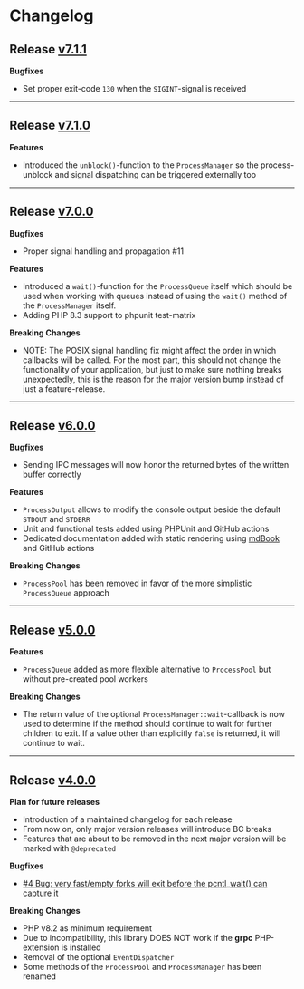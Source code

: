 # Changelog

## Release [v7.1.1](https://github.com/sweikenb/pcntl/releases/tag/v7.1.1)

**Bugfixes**

- Set proper exit-code `130` when the `SIGINT`-signal is received

* * *

## Release [v7.1.0](https://github.com/sweikenb/pcntl/releases/tag/v7.1.0)

**Features**

- Introduced the `unblock()`-function to the `ProcessManager` so the process-unblock and signal dispatching can be
  triggered externally too

* * *

## Release [v7.0.0](https://github.com/sweikenb/pcntl/releases/tag/v7.0.0)

**Bugfixes**

- Proper signal handling and propagation #11

**Features**

- Introduced a `wait()`-function for the `ProcessQueue` itself which should be used when working with queues instead
  of using the `wait()` method of the `ProcessManager` itself.
- Adding PHP 8.3 support to phpunit test-matrix

**Breaking Changes**

- NOTE: The POSIX signal handling fix might affect the order in which callbacks will be called.
  For the most part, this should not change the functionality of your application, but just to make sure nothing breaks
  unexpectedly, this is the reason for the major version bump instead of just a feature-release.

* * *

## Release [v6.0.0](https://github.com/sweikenb/pcntl/releases/tag/v6.0.0)

**Bugfixes**

- Sending IPC messages will now honor the returned bytes of the written buffer correctly

**Features**

- `ProcessOutput` allows to modify the console output beside the default `STDOUT` and `STDERR`
- Unit and functional tests added using PHPUnit and GitHub actions
- Dedicated documentation added with static rendering using [mdBook](https://rust-lang.github.io/mdBook/) and GitHub
  actions

**Breaking Changes**

- `ProcessPool` has been removed in favor of the more simplistic `ProcessQueue` approach

* * *

## Release [v5.0.0](https://github.com/sweikenb/pcntl/releases/tag/v5.0.0)

**Features**

- `ProcessQueue` added as more flexible alternative to `ProcessPool` but without pre-created pool workers

**Breaking Changes**

- The return value of the optional `ProcessManager::wait`-callback is now used to determine if the method should
  continue to wait for further children to exit. If a value other than explicitly `false` is returned, it will continue
  to wait.

* * *

## Release [v4.0.0](https://github.com/sweikenb/pcntl/releases/tag/v4.0.0)

**Plan for future releases**

- Introduction of a maintained changelog for each release
- From now on, only major version releases will introduce BC breaks
- Features that are about to be removed in the next major version will be marked with `@deprecated`

**Bugfixes**

- [#4 Bug: very fast/empty forks will exit before the pcntl_wait() can capture it](https://github.com/sweikenb/pcntl/issues/4)

**Breaking Changes**

- PHP v8.2 as minimum requirement
- Due to incompatibility, this library DOES NOT work if the **grpc** PHP-extension is installed
- Removal of the optional `EventDispatcher`
- Some methods of the `ProcessPool` and `ProcessManager` has been renamed
